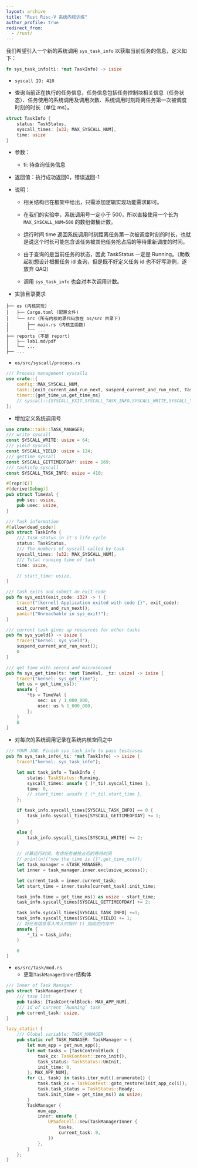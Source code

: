 ```yaml
---
layout: archive
title: "Rust Risc-V 系统内核训练"
author_profile: true
redirect_from:
  - /rust/
---
```


我们希望引入一个新的系统调用 `sys_task_info` 以获取当前任务的信息，定义如下：

```rust
fn sys_task_info(ti: *mut TaskInfo) -> isize

```

- `syscall ID: 410`


- 查询当前正在执行的任务信息，任务信息包括任务控制块相关信息（任务状态）、任务使用的系统调用及调用次数、系统调用时刻距离任务第一次被调度时刻的时长（单位 ms）。


```rust
struct TaskInfo {
    status: TaskStatus,
    syscall_times: [u32; MAX_SYSCALL_NUM],
    time: usize
}
```

- 参数：
    - ti: 待查询任务信息
- 返回值：执行成功返回0，错误返回-1
- 说明：
    - 相关结构已在框架中给出，只需添加逻辑实现功能需求即可。

    - 在我们的实验中，系统调用号一定小于 500，所以直接使用一个长为 `MAX_SYSCALL_NUM=500` 的数组做桶计数。

    - 运行时间 time 返回系统调用时刻距离任务第一次被调度时刻的时长，也就是说这个时长可能包含该任务被其他任务抢占后的等待重新调度的时间。

    - 由于查询的是当前任务的状态，因此 TaskStatus 一定是 Running。（助教起初想设计根据任务 id 查询，但是既不好定义任务 id 也不好写测例，遂放弃 QAQ）

    - 调用 `sys_task_info` 也会对本次调用计数。

- 实验目录要求

``` 
├── os (内核实现)
│   ├── Cargo.toml (配置文件)
│   └── src (所有内核的源代码放在 os/src 目录下)
│       ├── main.rs (内核主函数)
│       └── ...
├── reports (不是 report)
│   ├── lab1.md/pdf
│   └── ...
├── ...

```

- `os/src/syscall/process.rs`

```rust
//! Process management syscalls
use crate::{
    config::MAX_SYSCALL_NUM,
    task::{exit_current_and_run_next, suspend_current_and_run_next, TaskStatus},
    timer::{get_time_us,get_time_ms}
    // syscall::{SYSCALL_EXIT,SYSCALL_TASK_INFO,SYSCALL_WRITE,SYSCALL_YIELD}
};

```

-  增加定义系统调用号

``` rust 
use crate::task::TASK_MANAGER;
/// write syscall
const SYSCALL_WRITE: usize = 64;
/// yield syscall
const SYSCALL_YIELD: usize = 124;
/// gettime syscall
const SYSCALL_GETTIMEOFDAY: usize = 169;
/// taskinfo syscall
const SYSCALL_TASK_INFO: usize = 410;
```

```rust 
#[repr(C)]
#[derive(Debug)]
pub struct TimeVal {
    pub sec: usize,
    pub usec: usize,
}

/// Task information
#[allow(dead_code)]
pub struct TaskInfo {
    /// Task status in it's life cycle
    status: TaskStatus,
    /// The numbers of syscall called by task
    syscall_times: [u32; MAX_SYSCALL_NUM],
    /// Total running time of task
    time: usize,

    // start_time: usize,
}

/// task exits and submit an exit code
pub fn sys_exit(exit_code: i32) -> ! {
    trace!("[kernel] Application exited with code {}", exit_code);
    exit_current_and_run_next();
    panic!("Unreachable in sys_exit!");
}

/// current task gives up resources for other tasks
pub fn sys_yield() -> isize {
    trace!("kernel: sys_yield");
    suspend_current_and_run_next();
    0
}

/// get time with second and microsecond
pub fn sys_get_time(ts: *mut TimeVal, _tz: usize) -> isize {
    trace!("kernel: sys_get_time");
    let us = get_time_us();
    unsafe {
        *ts = TimeVal {
            sec: us / 1_000_000,
            usec: us % 1_000_000,
        };
    }
    0
}
``` 


- 对每次的系统调用记录在系统内核空间之中
``` rust 
/// YOUR JOB: Finish sys_task_info to pass testcases
pub fn sys_task_info(_ti: *mut TaskInfo) -> isize {
    trace!("kernel: sys_task_info");

    let mut task_info = TaskInfo {
        status: TaskStatus::Running,
        syscall_times: unsafe { (*_ti).syscall_times },
        time: 0,
        // start_time: unsafe { (*_ti).start_time },
    };

    if task_info.syscall_times[SYSCALL_TASK_INFO] == 0 {
        task_info.syscall_times[SYSCALL_GETTIMEOFDAY] += 1;
    }
    
    else {
        task_info.syscall_times[SYSCALL_WRITE] += 2;
    }

    // 计算运行时间，考虑任务被抢占后的等待时间
    // println!("now the time is {}",get_time_ms());
    let task_manager = &TASK_MANAGER;
    let inner = task_manager.inner.exclusive_access();

    let current_task = inner.current_task;
    let start_time = inner.tasks[current_task].init_time;

    task_info.time = get_time_ms() as usize - start_time;
    task_info.syscall_times[SYSCALL_GETTIMEOFDAY] += 2;

    task_info.syscall_times[SYSCALL_TASK_INFO] +=1;
    task_info.syscall_times[SYSCALL_YIELD] += 1;
    // 将任务信息写入传入的指针 ti 指向的内存中
    unsafe {
        *_ti = task_info;
    }

    0
}

```

- `os/src/task/mod.rs`
    - 更新`TaskManagerInner`结构体
``` rust 
/// Inner of Task Manager
pub struct TaskManagerInner {
    /// task list
    pub tasks: [TaskControlBlock; MAX_APP_NUM],
    /// id of current `Running` task
    pub current_task: usize,
}

lazy_static! {
    /// Global variable: TASK_MANAGER
    pub static ref TASK_MANAGER: TaskManager = {
        let num_app = get_num_app();
        let mut tasks = [TaskControlBlock {
            task_cx: TaskContext::zero_init(),
            task_status: TaskStatus::UnInit,
            init_time: 0,
        }; MAX_APP_NUM];
        for (i, task) in tasks.iter_mut().enumerate() {
            task.task_cx = TaskContext::goto_restore(init_app_cx(i));
            task.task_status = TaskStatus::Ready;
            task.init_time = get_time_ms() as usize;
        }
        TaskManager {
            num_app,
            inner: unsafe {
                UPSafeCell::new(TaskManagerInner {
                    tasks,
                    current_task: 0,
                })
            },
        }
    };
}

```